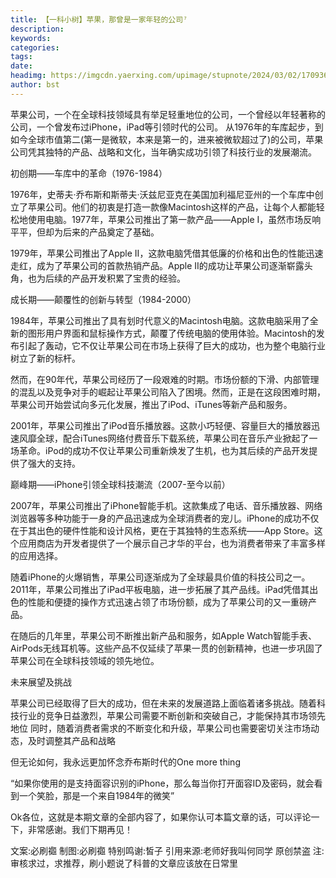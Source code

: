 ```yaml
---
title: 【一科小树】苹果，那曾是一家年轻的公司⁷
description: 
keywords: 
categories: 
tags: 
date: 
headimg: https://imgcdn.yaerxing.com/upimage/stupnote/2024/03/02/1709360870_12009103_2979.jpg
author: bst
---
```

苹果公司，一个在全球科技领域具有举足轻重地位的公司，一个曾经以年轻著称的公司，一个曾发布过iPhone，iPad等引领时代的公司。
从1976年的车库起步，到如今全球市值第二(第一是微软，本来是第一的，进来被微软超过了)的公司，苹果公司凭其独特的产品、战略和文化，当年确实成功引领了科技行业的发展潮流。

初创期——车库中的革命（1976-1984）

1976年，史蒂夫·乔布斯和斯蒂夫·沃兹尼亚克在美国加利福尼亚州的一个车库中创立了苹果公司。他们的初衷是打造一款像Macintosh这样的产品，让每个人都能轻松地使用电脑。1977年，苹果公司推出了第一款产品——Apple I，虽然市场反响平平，但却为后来的产品奠定了基础。

1979年，苹果公司推出了Apple II，这款电脑凭借其低廉的价格和出色的性能迅速走红，成为了苹果公司的首款热销产品。Apple II的成功让苹果公司逐渐崭露头角，也为后续的产品开发积累了宝贵的经验。

成长期——颠覆性的创新与转型（1984-2000）

1984年，苹果公司推出了具有划时代意义的Macintosh电脑。这款电脑采用了全新的图形用户界面和鼠标操作方式，颠覆了传统电脑的使用体验。Macintosh的发布引起了轰动，它不仅让苹果公司在市场上获得了巨大的成功，也为整个电脑行业树立了新的标杆。

然而，在90年代，苹果公司经历了一段艰难的时期。市场份额的下滑、内部管理的混乱以及竞争对手的崛起让苹果公司陷入了困境。然而，正是在这段困难时期，苹果公司开始尝试向多元化发展，推出了iPod、iTunes等新产品和服务。

2001年，苹果公司推出了iPod音乐播放器。这款小巧轻便、容量巨大的播放器迅速风靡全球，配合iTunes网络付费音乐下载系统，苹果公司在音乐产业掀起了一场革命。iPod的成功不仅让苹果公司重新焕发了生机，也为其后续的产品开发提供了强大的支持。

巅峰期——iPhone引领全球科技潮流（2007-至今以前）

2007年，苹果公司推出了iPhone智能手机。这款集成了电话、音乐播放器、网络浏览器等多种功能于一身的产品迅速成为全球消费者的宠儿。iPhone的成功不仅在于其出色的硬件性能和设计风格，更在于其独特的生态系统——App Store。这个应用商店为开发者提供了一个展示自己才华的平台，也为消费者带来了丰富多样的应用选择。

随着iPhone的火爆销售，苹果公司逐渐成为了全球最具价值的科技公司之一。2011年，苹果公司推出了iPad平板电脑，进一步拓展了其产品线。iPad凭借其出色的性能和便捷的操作方式迅速占领了市场份额，成为了苹果公司的又一重磅产品。

在随后的几年里，苹果公司不断推出新产品和服务，如Apple Watch智能手表、AirPods无线耳机等。这些产品不仅延续了苹果一贯的创新精神，也进一步巩固了苹果公司在全球科技领域的领先地位。

未来展望及挑战

苹果公司已经取得了巨大的成功，但在未来的发展道路上面临着诸多挑战。随着科技行业的竞争日益激烈，苹果公司需要不断创新和突破自己，才能保持其市场领先地位
同时，随着消费者需求的不断变化和升级，苹果公司也需要密切关注市场动态，及时调整其产品和战略

但无论如何，我永远更加怀念乔布斯时代的One more thing


“如果你使用的是支持面容识别的iPhone，那么每当你打开面容ID及密码，就会看到一个笑脸，那是一个来自1984年的微笑”


Ok各位，这就是本期文章的全部内容了，如果你认可本篇文章的话，可以评论一下，非常感谢。我们下期再见！

文案:必刷禵
制图:必刷禵
特别鸣谢:皙子
引用来源:老师好我叫何同学
原创禁盗
注:审核求过，求推荐，刷小题说了科普的文章应该放在日常里